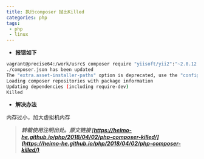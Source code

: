 ```yaml
---
title: 执行composer 抛出Killed
categories: php
tags:
 - php
 - linux
---
```


- **报错如下**

```bash
vagrant@precise64:/work/usrc$ composer require "yiisoft/yii2":"~2.0.12.1"
./composer.json has been updated
The "extra.asset-installer-paths" option is deprecated, use the "config.fxp-asset.installer-paths" option
Loading composer repositories with package information
Updating dependencies (including require-dev)
Killed
```
<!-- more -->

- **解决办法**

内存过小，加大虚拟机内存



> ***转载使用注明出处。原文链接 [https://heimo-he.github.io/php/2018/04/02/php-composer-killed/](https://heimo-he.github.io/php/2018/04/02/php-composer-killed/)***